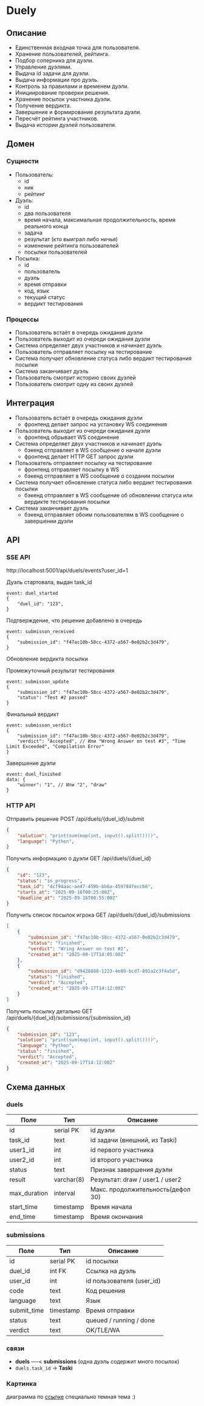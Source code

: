 # Duely

## Описание

- Единственная входная точка для пользователя.
- Хранение пользователей, рейтинга.
- Подбор соперника для дуэли.
- Управление дуэлями.
- Выдача id задачи для дуэли.
- Выдача информации про дуэль.
- Контроль за правилами и временем дуэли.
- Инициирование проверки решения.
- Хранение посылок участника дуэли.
- Получение вердикта.
- Завершение и формирование результата дуэли.
- Пересчёт рейтинга участников.
- Выдача истории дуэлей пользователя.

## Домен

### Сущности

- Пользователь:
    - id
    - ник
    - рейтинг
- Дуэль:
    - id
    - два пользователя
    - время начала, максимальная продолжительность, время реального конца
    - задача
    - результат (кто выиграл либо ничья)
    - изменение рейтинга пользователей
    - посылки пользователей
- Посылка:
    - id
    - пользователь
    - дуэль
    - время отправки
    - код, язык
    - текущий статус
    - вердикт тестирования

### Процессы

- Пользователь встаёт в очередь ожидания дуэли
- Пользователь выходит из очереди ожидания дуэли
- Система определяет двух участников и начинает дуэль
- Пользователь отправляет посылку на тестирование
- Система получает обновление статуса либо вердикт тестирования посылки
- Система заканчивает дуэль
- Пользователь смотрит историю своих дуэлей
- Пользователь смотрит одну из своих дуэлей

## Интеграция

- Пользователь встаёт в очередь ожидания дуэли
    - фронтенд делает запрос на установку WS соединения
- Пользователь выходит из очереди ожидания дуэли
    - фронтенд обрывает WS соединение
- Система определяет двух участников и начинает дуэль
    - бэкенд отправляет в WS сообщение о начале дуэли
    - фронтенд делает HTTP GET запрос дуэли
- Пользователь отправляет посылку на тестирование
    - фронтенд отправляет посылку в WS
    - бэкенд отправляет в WS сообщение о создании посылки
- Система получает обновление статуса либо вердикт тестирования посылки
    - бэкенд отправляет в WS сообщение об обновлении статуса или вердикте тестирования посылки
- Система заканчивает дуэль
    - бэкенд отправляет обоим пользователям в WS сообщение о завершении дуэли

## API

### SSE API

http://localhost:5001/api/duels/events?user_id=1

Дуэль стартовала, выдан task_id
```
event: duel_started
{
    "duel_id": "123",
}
```

Подтверждение, что решение добавлено в очередь
```
event: submisson_received
{
    "submission_id": "f47ac10b-58cc-4372-a567-0e02b2c3d479", 
}
```

Обновление вердикта посылки

Промежуточный результат тестирования
```
event: submisson_update
{
    "submission_id": "f47ac10b-58cc-4372-a567-0e02b2c3d479",
    "status": "Test #2 passed"
}
```

Финальный вердикт
```
event: submisson_verdict
{
    "submission_id": "f47ac10b-58cc-4372-a567-0e02b2c3d479",
    "verdict": "Accepted", // Или "Wrong Answer on test #3", "Time Limit Exceeded", "Compilation Error"
}
```

Завершение дуэли
```
event: duel_finished
data: {
    "winner": "1", // Или "2", "draw"
}
```

### HTTP API

Отправить решение
POST /api/duels/{duel_id}/submit
```json
{
    "solution": "print(sum(map(int, input().split())))",
    "language": "Python",
}
```

Получить информацию о дуэли
GET /api/duels/{duel_id}

```json
{
    "id": "123",
    "status": "in_progress",
    "task_id": "4cf94aac-ae47-459b-bb6a-459784fecc66",
    "starts_at": "2025-09-16T00:25:00Z",
    "deadline_at": "2025-09-16T00:55:00Z"
}
```

Получить список посылок игрока
GET /api/duels/{duel_id}/submissions

```json
[
    {
        "submission_id": "f47ac10b-58cc-4372-a567-0e02b2c3d479",
        "status": "finished",
        "verdict": "Wring Answer on test #2",
        "created_at": "2025-09-17T14:05:00Z"
    },
    {
        "submission_id": "d9428888-1223-4e89-bcd7-891a2c3f4a5d",
        "status": "finished",
        "verdict": "Accepted",
        "created_at": "2025-09-17T14:12:00Z"
    }
]
```

Получить посылку детально
GET /api/duels/{duel_id}/submissions/{submission_id}

```json
{
    "submission_id": "123",
    "solution": "print(sum(map(int, input().split())))",
    "language": "Python",
    "status": "finished",
    "verdict": "Accepted",
    "created_at": "2025-09-17T14:12:00Z"
}
```

## Схема данных
### duels
| Поле          | Тип        | Описание                             |
|---------------|------------|--------------------------------------|
| id            | serial PK  | id дуэли                             |
| task_id       | text       | id задачи (внешний, из Taski)        |
| user1_id      | int        | id первого участника                 |
| user2_id      | int        | id второго участника                 |
| status        | text       | Признак завершения дуэли             |
| result        | varchar(8) | Результат: draw / user1 / user2      |
| max_duration  | interval   | Макс. продолжительность(дефол 30)    |
| start_time    | timestamp  | Время начала                         |
| end_time      | timestamp  | Время окончания                      |


### submissions
| Поле        | Тип        | Описание                               |
|-------------|------------|----------------------------------------|
| id          | serial PK  | id посылки                             |
| duel_id     | int FK     | Ссылка на дуэль                        |
| user_id     | int        | id пользователя (user_id)              |
| code        | text       | Код решения                            |
| language    | text       | Язык                                   |
| submit_time | timestamp  | Время отправки                         |
| status      | text       | queued / running / done                |
| verdict     | text       | OK/TLE/WA                              |

### связи
- **duels** ──< **submissions** (одна дуэль содержит много посылок)
- `duels.task_id` →  **Taski** 

### Картинка
диаграмма по [ссылке](https://dbdiagram.io/e/68bb1a3d61a46d388ead2b84/68caa2775779bb7265e3ce14) специально темная тема :)